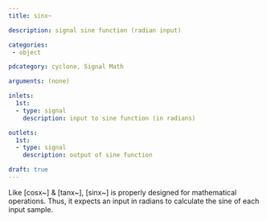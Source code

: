 ```yaml
---
title: sinx~

description: signal sine function (radian input)

categories:
 - object

pdcategory: cyclone, Signal Math

arguments: (none)

inlets: 
  1st:
  - type: signal
    description: input to sine function (in radians)

outlets:
  1st:
  - type: signal
    description: output of sine function

draft: true
---
```


Like [cosx~] & [tanx~], [sinx~] is properly designed for mathematical operations. Thus, it expects an input in radians to calculate the sine of each input sample.
